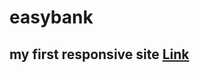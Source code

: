 # easybank

## my first responsive site <a href="https://github.com/Alaguduraiag2112/Guessing-the-Number">Link</a>

